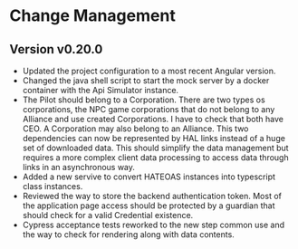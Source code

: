 # Change Management
## Version v0.20.0
* Updated the project configuration to a most recent Angular version.
* Changed the java shell script to start the mock server by a docker container with the Api Simulator instance.
* The Pilot should belong to a Corporation. There are two types os corporations, the NPC game corporations that do not belong to
any Alliance and use created Corporations. I have to check that both have CEO. A Corporation may also belong to an Alliance. This
two dependencies can now be represented by HAL links instead of a huge set of downloaded data. This should simplify the data
management but requires a more complex client data processing to access data through links in an asynchronous way.
* Added a new servive to convert HATEOAS instances into typescript class instances.
* Reviewed the way to store the backend authentication token. Most of the application page access should be protected by a guardian
that should check for a valid Credential existence.
* Cypress acceptance tests reworked to the new step common use and the way to check for rendering along with data contents.
